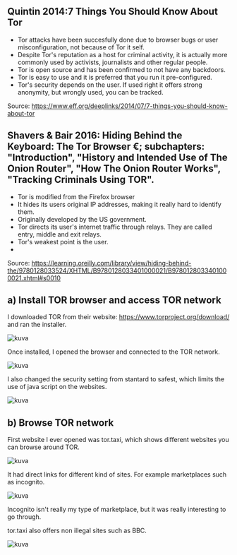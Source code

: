 ## Quintin 2014:7 Things You Should Know About Tor

* Tor attacks have been succesfully done due to browser bugs or user misconfiguration, not because of Tor it self.
* Despite Tor's reputation as a host for criminal activity, it is actually more commonly used by activists, journalists and other regular people.
* Tor is open source and has been confirmed to not have any backdoors.
* Tor is easy to use and it is preferred that you run it pre-configured.
* Tor's security depends on the user. If used right it offers strong anonymity, but wrongly used, you can be tracked.

Source: https://www.eff.org/deeplinks/2014/07/7-things-you-should-know-about-tor

## Shavers & Bair 2016: Hiding Behind the Keyboard: The Tor Browser €; subchapters: "Introduction", "History and Intended Use of The Onion Router", "How The Onion Router Works", "Tracking Criminals Using TOR".

* Tor is modified from the Firefox browser
* It hides its users original IP addresses, making it really hard to identify them.
* Originally developed by the US government.
* Tor directs its user's internet traffic through relays. They are called entry, middle and exit relays.
* Tor's weakest point is the user.
* 

Source: https://learning.oreilly.com/library/view/hiding-behind-the/9780128033524/XHTML/B9780128033401000021/B9780128033401000021.xhtml#s0010


## a) Install TOR browser and access TOR network

I downloaded TOR from their website: https://www.torproject.org/download/ and ran the installer.

![kuva](https://github.com/TuuHei/information-security/assets/122973223/dc760195-fa7a-49c4-bb4b-bdceece149f7)

Once installed, I opened the browser and connected to the TOR network.

![kuva](https://github.com/TuuHei/information-security/assets/122973223/182bf901-77d2-4b99-83f7-3cb9505d2943)

I also changed the security setting from stantard to safest, which limits the use of java script on the websites.

![kuva](https://github.com/TuuHei/information-security/assets/122973223/beae61b8-458c-4aae-a0a3-648de77df53b)

## b) Browse TOR network

First website I ever opened was tor.taxi, which shows different websites you can browse around TOR.

![kuva](https://github.com/TuuHei/information-security/assets/122973223/6948790b-b120-414a-9f65-70892c4e9ae1)

It had direct links for different kind of sites. For example marketplaces such as incognito.

![kuva](https://github.com/TuuHei/information-security/assets/122973223/8f3c16e5-c328-4f31-9242-273ebbf83ef2)

Incognito isn't really my type of marketplace, but it was really interesting to go through.

tor.taxi also offers non illegal sites such as BBC.

![kuva](https://github.com/TuuHei/information-security/assets/122973223/1492a868-ee65-4461-b3aa-d8b809bfd16e)

